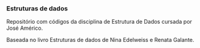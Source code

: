 ### Estruturas de dados

Repositório com códigos da disciplina de Estrutura de Dados cursada por José Américo.

Baseada no livro Estruturas de dados de Nina Edelweiss e Renata Galante.
